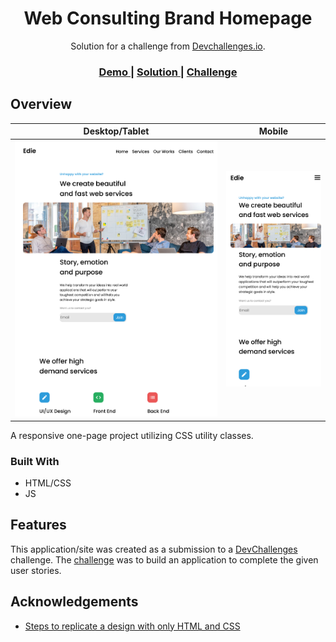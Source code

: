 <!-- Please update value in the {}  -->

<h1 align="center">Web Consulting Brand Homepage</h1>

<div align="center">
   Solution for a challenge from  <a href="http://devchallenges.io" target="_blank">Devchallenges.io</a>.
</div>

<div align="center">
  <h3>
    <a href="https://curious-sherbet-7ff988.netlify.app/">
      Demo
    </a>
    <span> | </span>
    <a href="https://github.com/yuandere/edie-homepage">
      Solution
    </a>
    <span> | </span>
    <a href="https://devchallenges.io/challenges/xobQBuf8zWWmiYMIAZe0">
      Challenge
    </a>
  </h3>
</div>

<!-- OVERVIEW -->

## Overview

| Desktop/Tablet | Mobile |
| --- | --- |
| ![screenshot1](./media/screenshottablet.png) | ![screenshot2](./media/screenshotmobile.png) |

A responsive one-page project utilizing CSS utility classes.

### Built With

<!-- This section should list any major frameworks that you built your project using. Here are a few examples.-->
- HTML/CSS
- JS

## Features

<!-- List the features of your application or follow the template. Don't share the figma file here :) -->

This application/site was created as a submission to a [DevChallenges](https://devchallenges.io/challenges) challenge. The [challenge](https://devchallenges.io/challenges/xobQBuf8zWWmiYMIAZe0) was to build an application to complete the given user stories.


## Acknowledgements

<!-- This section should list any articles or add-ons/plugins that helps you to complete the project. This is optional but it will help you in the future. For example -->

- [Steps to replicate a design with only HTML and CSS](https://devchallenges-blogs.web.app/how-to-replicate-design/)
